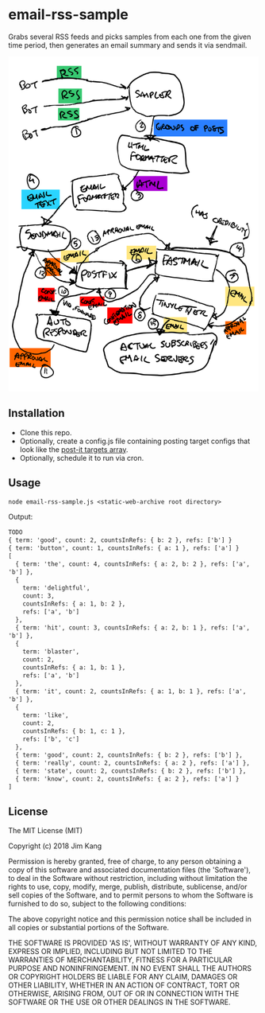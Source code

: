 email-rss-sample
==================

Grabs several RSS feeds and picks samples from each one from the given time period, then generates an email summary and sends it via sendmail.

![System diagram](meta/bot-email-system.svg)

Installation
------------

- Clone this repo.
- Optionally, create a config.js file containing posting target configs that look like the [post-it targets array](https://github.com/jimkang/post-it#usage).
- Optionally, schedule it to run via cron.

Usage
-----

    node email-rss-sample.js <static-web-archive root directory>

Output:

    TODO
    { term: 'good', count: 2, countsInRefs: { b: 2 }, refs: ['b'] }
    { term: 'button', count: 1, countsInRefs: { a: 1 }, refs: ['a'] }
    [
      { term: 'the', count: 4, countsInRefs: { a: 2, b: 2 }, refs: ['a', 'b'] },
      {
        term: 'delightful',
        count: 3,
        countsInRefs: { a: 1, b: 2 },
        refs: ['a', 'b']
      },
      { term: 'hit', count: 3, countsInRefs: { a: 2, b: 1 }, refs: ['a', 'b'] },
      {
        term: 'blaster',
        count: 2,
        countsInRefs: { a: 1, b: 1 },
        refs: ['a', 'b']
      },
      { term: 'it', count: 2, countsInRefs: { a: 1, b: 1 }, refs: ['a', 'b'] },
      {
        term: 'like',
        count: 2,
        countsInRefs: { b: 1, c: 1 },
        refs: ['b', 'c']
      },
      { term: 'good', count: 2, countsInRefs: { b: 2 }, refs: ['b'] },
      { term: 'really', count: 2, countsInRefs: { a: 2 }, refs: ['a'] },
      { term: 'state', count: 2, countsInRefs: { b: 2 }, refs: ['b'] },
      { term: 'know', count: 2, countsInRefs: { a: 2 }, refs: ['a'] }
    ]
    
License
-------

The MIT License (MIT)

Copyright (c) 2018 Jim Kang

Permission is hereby granted, free of charge, to any person obtaining a copy
of this software and associated documentation files (the 'Software'), to deal
in the Software without restriction, including without limitation the rights
to use, copy, modify, merge, publish, distribute, sublicense, and/or sell
copies of the Software, and to permit persons to whom the Software is
furnished to do so, subject to the following conditions:

The above copyright notice and this permission notice shall be included in
all copies or substantial portions of the Software.

THE SOFTWARE IS PROVIDED 'AS IS', WITHOUT WARRANTY OF ANY KIND, EXPRESS OR
IMPLIED, INCLUDING BUT NOT LIMITED TO THE WARRANTIES OF MERCHANTABILITY,
FITNESS FOR A PARTICULAR PURPOSE AND NONINFRINGEMENT. IN NO EVENT SHALL THE
AUTHORS OR COPYRIGHT HOLDERS BE LIABLE FOR ANY CLAIM, DAMAGES OR OTHER
LIABILITY, WHETHER IN AN ACTION OF CONTRACT, TORT OR OTHERWISE, ARISING FROM,
OUT OF OR IN CONNECTION WITH THE SOFTWARE OR THE USE OR OTHER DEALINGS IN
THE SOFTWARE.

